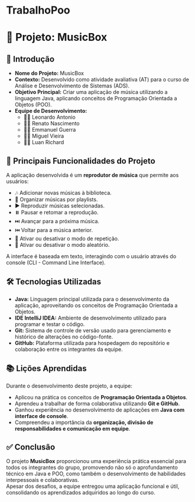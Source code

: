 # TrabalhoPoo
# 🎵 Projeto: **MusicBox**

## 🧩 Introdução

- **Nome do Projeto:** MusicBox  
- **Contexto:** Desenvolvido como atividade avaliativa (AT) para o curso de Análise e Desenvolvimento de Sistemas (ADS).  
- **Objetivo Principal:** Criar uma aplicação de música utilizando a linguagem Java, aplicando conceitos de Programação Orientada a Objetos (POO).  
- **Equipe de Desenvolvimento:**
  - 👨‍💻 Leonardo Antonio
  - 👨‍💻 Renato Nascimento
  - 👨‍💻 Emmanuel Guerra
  - 👨‍💻 Miguel Vieira
  - 👨‍💻 Luan Richard

## 🚀 Principais Funcionalidades do Projeto

A aplicação desenvolvida é um **reprodutor de música** que permite aos usuários:

- 🎶 Adicionar novas músicas à biblioteca.
- 📂 Organizar músicas por playlists.
- ▶️ Reproduzir músicas selecionadas.
- ⏸️ Pausar e retomar a reprodução.
- ⏭️ Avançar para a próxima música.
- ⏮️ Voltar para a música anterior.
- 🔁 Ativar ou desativar o modo de repetição.
- 🔀 Ativar ou desativar o modo aleatório.

A interface é baseada em texto, interagindo com o usuário através do console (CLI - Command Line Interface).

## 🛠️ Tecnologias Utilizadas

- **Java:** Linguagem principal utilizada para o desenvolvimento da aplicação, aproveitando os conceitos de Programação Orientada a Objetos.
- **IDE IntelliJ IDEA:** Ambiente de desenvolvimento utilizado para programar e testar o código.
- **Git:** Sistema de controle de versão usado para gerenciamento e histórico de alterações no código-fonte.
- **GitHub:** Plataforma utilizada para hospedagem do repositório e colaboração entre os integrantes da equipe.

## 📚 Lições Aprendidas

Durante o desenvolvimento deste projeto, a equipe:

- Aplicou na prática os conceitos de **Programação Orientada a Objetos**.
- Aprendeu a trabalhar de forma colaborativa utilizando **Git e GitHub**.
- Ganhou experiência no desenvolvimento de aplicações em **Java com interface de console**.
- Compreendeu a importância da **organização, divisão de responsabilidades e comunicação em equipe**.

## ✅ Conclusão

O projeto **MusicBox** proporcionou uma experiência prática essencial para todos os integrantes do grupo, promovendo não só o aprofundamento técnico em Java e POO, como também o desenvolvimento de habilidades interpessoais e colaborativas.  
Apesar dos desafios, a equipe entregou uma aplicação funcional e útil, consolidando os aprendizados adquiridos ao longo do curso.


